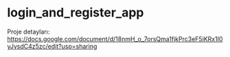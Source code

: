 # login_and_register_app

Proje detayları: https://docs.google.com/document/d/18nmH_o_7orsQma1fjkPrc3eF5iKRx1I0yJysdC4z5zc/edit?usp=sharing
